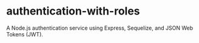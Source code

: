 # authentication-with-roles
 A Node.js authentication service using Express, Sequelize, and JSON Web Tokens (JWT).
